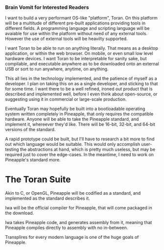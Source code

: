 ### Brain Vomit for Interested Readers
I want to build a very performant OS-like "platform", Toran. On this platform will be a multitude of different pre-built applications providing tools in different fields. A programming language and 
scripting language will be avaiable for use within the platform without need of any external tools. However the use of external tools will be heavilty supported.

I want Toran to be able to run on anything literally. That means as a desktop application, or within the web browser. On mobile, or even small low level hardware devices.
I want Toran to be interpretable for sanity sake, but compilable, and executable anywhere as to be downloaded onto an external USB or sort to run anywhere, anytime, on anything.

This all lies in the technology implemented, and the patience of myself as a developer. I plan on taking this on as a single developer, and sticking to that for some time. I want there to be a well refined, ironed out product that is described and implemented well, before I even think about open-source, or suggesting using it in commercial or large-scale production.

Eventually Toran may hopefully be built into a bootloadable operating system written completely in Pineapple, that only requires the compatible hardware. Anyone will be able to take the Pineapple standard, and implement it, whereever they'd like. There will be 16-bit, 32-bit, and 64-bit versions of the standard.

A rapid prototype could be built, but I'll have to research a bit more to find out which language would be suitable. This would only accomplish user-testing the abstractions at hand, which is pretty much useless, but may be required just to cover the edge-cases.
In the meantime, I need to work on Pineapple's standard more.

# The Toran Suite

Akin to C, or OpenGL, Pineapple will be codified as a standard, and implemented as the standard describes it.

Iwa will be the official compiler for Pineapple, that will come packaged in the download.

Iwa takes Pineapple code, and generates assembly from it, meaning that Pineapple compiles directly to assembly with no in-between.

Transplires for every modern language is one of the huge goals of Pineapple.
